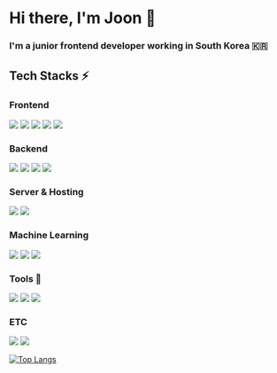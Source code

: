 <h1> Hi there, I'm Joon 👋 </h1>
<h3>I'm a junior frontend developer working in South Korea 🇰🇷</h3>


## Tech Stacks ⚡
### Frontend
<img src="https://img.shields.io/badge/-HTML5-E34F26?style=flat-square&logo=HTML5&logoColor=white"/>
<img src="https://img.shields.io/badge/-CSS3-1572B6?style=flat-square&logo=CSS3&logoColor=white"/>
<img src="https://img.shields.io/badge/-Javascript-F7DF1E?style=flat-square&logo=Javascript&logoColor=white"/>
<img src="https://img.shields.io/badge/JQuery%20-%230769AD.svg?&style=flat-square&logo=jquery&logoColor=white"/>
<img src="https://img.shields.io/badge/-React-61DAFB?style=flat-square&logo=react&logoColor=white"/>

### Backend
<img src="https://img.shields.io/badge/-Python-3776AB?style=flat-square&logo=python&logoColor=white"/>
<img src="https://img.shields.io/badge/-Django-092E20?style=flat-square&logo=django&logoColor=white"/>
<img src="https://img.shields.io/badge/-Java-007396?style=flat-square&logo=java&logoColor=white"/>
<img src="https://img.shields.io/badge/-MySQL-4479A1?style=flat-square&logo=MySQL&logoColor=white"/>

### Server & Hosting
<img src="https://img.shields.io/badge/-Apache Tomcat-F8DC75?style=flat-square&logo=Apache Tomcat&logoColor=black"/>
<img src="https://img.shields.io/badge/-Heroku-430098?style=flat-square&logo=Heroku&logoColor=white"/>

### Machine Learning
<img src="https://img.shields.io/badge/-Jupyter-F37626?style=flat-square&logo=jupyter&logoColor=white"/>
<img src="https://img.shields.io/badge/Pandas%20-%23150458.svg?&style=flat-square&logo=pandas&logoColor=white" />
<img src="https://img.shields.io/badge/Numpy%20-%23013243.svg?&style=flat-square&logo=numpy&logoColor=white" />

### Tools 🔨
<img src="https://img.shields.io/badge/-Visual Studio Code-007ACC?style=flat-square&logo=Visual%20Studio%20Code&logoColor=white"/>
<img src="https://img.shields.io/badge/-Git-F05032?style=flat-square&logo=git&logoColor=white"/>
<img src="https://img.shields.io/badge/-Adobe XD-FF26BE?style=flat-square&logo=Adobe XD&logoColor=white"/>

### ETC

<img src="https://img.shields.io/badge/-C++-00599C?style=flat-square&logo=c%2b%2b&logoColor=white"/>
<img src="https://img.shields.io/badge/c%23%20-%23239120.svg?&style=flat-square&logo=c-sharp&logoColor=white"/>

 <br>

[![Top Langs](https://github-readme-stats.vercel.app/api/top-langs/?username=Han-Joon-Hyeok&layout=compact)](https://github.com/anuraghazra/github-readme-stats)

<!--
**Han-Joon-Hyeok/Han-Joon-Hyeok** is a ✨ _special_ ✨ repository because its `README.md` (this file) appears on your GitHub profile.

Here are some ideas to get you started:

- 🔭 I’m currently working on ...
- 🌱 I’m currently learning ...
- 👯 I’m looking to collaborate on ...
- 🤔 I’m looking for help with ...
- 💬 Ask me about ...
- 📫 How to reach me: ...
- 😄 Pronouns: ...
- ⚡ Fun fact: ...
-->

<!--

Reference Sites

- README.md Reference
  - https://github.com/abhisheknaiidu/awesome-github-profile-readme
  - https://metleeha.tistory.com/entry/깃헙-프로필-꾸미기

- Markdown Badges 
  - https://github.com/Ileriayo/markdown-badges
  - https://simpleicons.org/

-->
